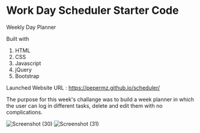 # Work Day Scheduler Starter Code
Weekly Day Planner

Built with 
  
  1) HTML
  2) CSS
  3) Javascript
  4) jQuery
  5) Bootstrap
  
 Launched Website URL : https://pepermz.github.io/scheduler/

The purpose for this week's challange was to build a week planner in which the user can log in different tasks, delete and edit them with no complications. 


![Screenshot (30)](https://user-images.githubusercontent.com/74684215/104140330-9c645700-5376-11eb-83f7-eb71ab3fda7c.png)
![Screenshot (31)](https://user-images.githubusercontent.com/74684215/104140331-9c645700-5376-11eb-9371-3395c8f30ee1.png)
